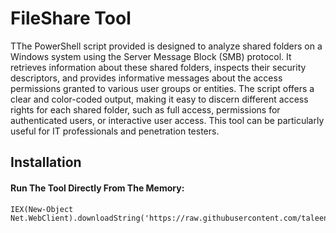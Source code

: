 # FileShare Tool
TThe PowerShell script provided is designed to analyze shared folders on a Windows system using the Server Message Block (SMB) protocol. It retrieves information about these shared folders, inspects their security descriptors, and provides informative messages about the access permissions granted to various user groups or entities. The script offers a clear and color-coded output, making it easy to discern different access rights for each shared folder, such as full access, permissions for authenticated users, or interactive user access. This tool can be particularly useful for IT professionals and penetration testers.

## Installation
#### Run The Tool Directly From The Memory:
```
IEX(New-Object Net.WebClient).downloadString('https://raw.githubusercontent.com/taleen98/FileShare/main/fileshare.ps1')
```
